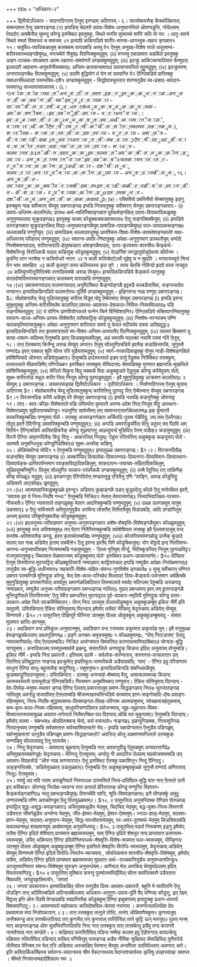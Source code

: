 +++
title = "अधिकारः-२"

+++
द्वितीयोऽधिकारः - सादनादिगारम् ऎऩ्ऩुम् इरण्डाम् अदिगारम् - ६। सात्योबायत्तैक् कैक्कॊळ्वित्तल् सम्बन्दमाऩ ऐन्दु उबगारङ्गळ् (१) इप्पडिच् चेदऩऩै उपाय-विशेष-अनुष्ठानत्तिले ऒरुप्पडुत्ति, नोयॆल्लाम् पॆय्ददोर् आक्कैयैच् चुमन्दु कॊण्डु इरुक्किऱ इवऩुक्कु, स्थिते मनसि सुस्वस्थे शरीरे सति यो नरः । धातु-साम्ये स्थिते स्मर्ता विश्वरूपं च मामजम् ॥१ इत्यादि कळिऱ्पडिये शारीर-मानस-आगन्तुक-सहज ङ्गळाऩ१  
१५। चतुर्विध-व्याधिकळालुम् कलक्कम् वारादबडि अस्तु ते१ ऎऩ्ऩुम् अनुग्रह-विशेष त्ताले धातुसाम्य-शरीरस्वास्थ्यङ्गळैयुम्a, मनःस्थैर्य त्तैयुम्b पिऱप्पिक्कुमदुवुम्: (ii) मनस्सु एकाग्रमाऩ अळविले इवऩुक्कु अङ्ग-पञ्चक-संपन्नमाऩ आत्म-रक्षाभर-समपंणत्तै उण्डाक्कुमदुवुम्; (iii) इदऱ्कु आकिञ्चन्यादियाऩ कैम्मुदल् इल्लादारै आप्रयाण-अनुवर्तनीययमाय्c अन्तिम-प्रत्ययान्तमाऩd उपायान्तरत्तिले मूट्टुमदुवुम्; (iv) इदऱ्कुवरुम् अन्तरायङ्गळैe विलक्कुमदुवुम्; (v) ददामि बुद्धियोगं तं येन मां उपयान्ति ते२ ऎऩ्गिऱबडिये प्राप्तिक्कु व्यवधानमिल्लादf परमभक्ति-दशै१ उण्डाक्कुमदुवुम् - सिद्धोपायभूतऩाऩ शरण्यऩुडैय स्व-प्रसाद-सपादन-रूपमाऩg साध्यापायापकारम्। ($६।१) मोक्षोबायत्तै अनुष्टित्तवऩ् इङ्गु इरुक्कुम् नाळ् अनुसन्दिक्क वेण्डियवै इदु पूर्वापकार-परंपरैयिल् प्रतिबुद्धऩाऩh मुमुक्षुवुक्कु प्रथम-अपेक्षणीयम्। इव्वबेगूैडि उपाय-प्राथनैयाम्। इव्वुबायत्तिऱ्कु२ मुमुक्षुत्वम् अधिकारमागैयाले, पारमार्थिकी ऎऩ्गिऱ चूर्णिकैयिल् सॊऩ्ऩ फलपर्वङ्गळुम्i , शारीरक-शास्त्रत्तिल् उत्तराघ-पूर्वाघ-अश्लेष-विनाशादिकळ्j मुदलाग अनावृत्तिः शब्दात्३ ऎऩ्गिऱदु अऱुदियाय्च् चॊऩ्ऩ अर्थङ्गळॆल्लाम् उपाय-साध्य-फल मागत्k ३ तॆळिन्दवऩुक्कु इप्फलत्तै अपेक्षित्तुक्कॊण्डु उपाय-अनुष्ठान मागैयाले इव्वबेक्षै४ फलकामनामात्र-रूपै याय्क्कॊण्डुl अधिकार-दशैयिलुम्, फल प्रार्थना रूपैयाय्क् कॊण्डु उपाय-अनुष्ठानयिलुम्,  
१६। अनुष्ठित-उपाय ऩुक्कु समीपं राजसिंहस्य१ इत्यादिकळिऱ्पडिये त्वरान्वित-विश्वास-रूपैयायक् कॊण्डुa उत्तरकृत्य-दशैयिलुम् अनुवर्तिक्कक्कडवदुb; ($७)। पक्तियैयो प्रबत्तियैयो सॆय्बवऩुक्कु इङ्गु इरुक्कुम् नाळ् सर्वेच्वरऩ् सॆय्युम् उबगारङ्गळ् इप्पडि निऩ्ऱवऩुक्कु सर्वेश्वरऩ् सॆय्युम् उबगारङ्गळावऩ:- (i) उपाय-अधिगम-कालत्तिलेc प्रारब्ध-कर्म-व्यतिरेिक्तङ्गळाऩ पूर्वकर्मङ्गळिल् उपाय-विपाकादिकळुक्कु अनुगुणमल्लाद सुक्रुदङ्गळ्३ इवऩुक्कु फलम् कॊडुक्कक्कडवऩवल्ल४ ऎऩ्ऱु सङ्गल्बिक्कैयुम्; (ii) इप्पडिये उत्तरङ्गळाऩ सुक्रुदङ्गळिल् विद्या-अनुपकारङ्गळैयुम् प्रामादिक-पापङ्गळैयुम्d फल-उत्पादककङ्गळ्e अल्लादबडि पण्णुगैयुम्: (iii) प्रामादिकम् अल्लादवऱ्ऱुक्कु प्रायश्चित्त-शिक्षा-विशेष-उपक्लेशङ्गळालेf यथा-अधिकारम् परिहारम् पण्णुमदुवुम्; (iv) स्वतन्त्र-प्रपति-निष्ठऩुक्कु अपेक्षा-अनुगुणमाग प्रारब्धत्तैयुम् अप्पोदे निस्शेषमागवादल्, शरीरान्तरादि-हेतुक्कळाऩ अंशङ्गळैयादल्, उत्तर-कृत्यरूप-शास्त्रीय-कैङ्कर्य-विशेषत्तिऱ्कु विरोधिकळै यादल् कऴित्तुक् कॊडुक्कुमदुवुम्; (v) येऽहर्निशं जगद्धातुर्वासुदेवस्य कीर्तनम । कुवंन्ति तान नरश्रेष्ठ न कलिर्वाधते नरान ॥२ न कलौ कलिचेष्टोऽसौ मूढेषु च न मुह्यति । भगवत्यच्युते नित्यं येन भावः समाहितः ॥३ कलौ कृतयुगं तस्य कलिस्तस्य कृत युगे । यस्य चेतसि गोविन्दो हृदये यस्य नाच्युतः ॥४ कलियुगमॊऩ्ऱुमिऩ्ऱिक्के तऩ्ऩडियार्क्क अरुळ् सॆय्युम्५ इत्यादिकळिऱ्पडिये कैङ्कर्य-परऩुक्कु कालदोषादिभयस्थानङ्गळाल् कलक्कम् वारादबडि पण्णुमदुवुम्:  
१७।(vi) उबायमागवादल् फलमागवादल् अनुष्टिक्किऱ कैङ्गर्यङ्गळै इट्टबडै कल्बडैयाक्कि, सङ्गल्यादेघ भगवान्१ इत्यादिकळिऱ्पडिये फलमनोरथ-पूर्तियै उण्डाक्कुमदुवुम् - इङ्गिरुन्द नाळ् पण्णुम् उबगारङ्गळ्। $८: मोक्षोबायत्तैच् चॆय्दु मुडित्तवऩुक्कु सरीरम् विडुम् पोदु ऎम्बॆरुमाऩ् सॆय्युम् उबगारङ्गळ् (i) इप्पडि इरुन्द मुमुक्षवुक्कु अन्तिम-शरीरविश्लेष कालत्तिल् प्रशस्त-अप्रशस्त-देशकाल-निमित्त-नियममिल्लादa पडि सङ्गल्बित्तदुवुम्: (ii) यं योगिनः प्राणवियोगकाले यत्नेन चित्ते विनिवेशयन्ति२ ऎऩ्गिऱबडिये भक्तियागनिष्ठऩुक्कु स्वयत्न-साध्य-अन्तिम-प्रत्यय-विशेषत्तैत् तलैक्कट्टिक् कॊडुक्कुमदुवुम्: (iii) निश्शेष-भरन्यासम् पण्णि चातकवृतियाऩवऩुक्कु१ अपेक्षा-अनुगुणमाग शरीरपात समये तु केवलं मदीयर्यव दयया अतिप्रदुद्धः३ इत्यादिकळिऱ्पडिये तऩ् कृपामात्रत्ताले स्व-विषय-अन्तिम-प्रत्ययत्तैप् पिऱप्पिक्कुमदुवुम्; (iv) ततस्तं म्रियमाणं तु काष्ठ-पाषाण-सन्निभम् ऎऩ्ऩुम्बडि इवऩ् किडक्कुमळविलुम्, अहं स्मरामि मद्भक्तं नयामि परमां गतिं ऎऩ्ऱुम्,  
१८। ताऩ् ऎऩक्काय् किऩैन्दु अरुळ् सॆय्युम् अप्पऩ्१ ऎऩ्ऱुम् सॊल्लुगिऱबडिये इवऩैक् कडाक्षित्तरुळि, जुगुस्सै पण्णादेa इवऩ् पक्कल् श्रुति सॊऩ्ऩ रति युडैयऩामदुवुम्; (v) स्वर्ग-नरकादिकळुक्कु पोगुम् नाडी-विशेषङ्गळिले प्रवेशिप्पियादे ऒरुवऩ् अडियेऩुळ्ळाऩ्२ ऎऩ्ऩुम्बडि हार्दरूपत्ताले इडम् पार्त्तु ऎडुक्क निऩैक्किऱ तऩक्कुम्, पररूपत्ताले मीळावडिमैप् पणिगॊळ्ळ१ इरुक्किऱ तऩक्कुम् सॆव्विदाऩb सेमवऴिक्कु मुगमाऩ ब्रह्मनाडि-मुखत्तिले प्रवेशिप्पिक्कुमदुवुम्; (vi) सेऱ्ऱिले विऴुन्द सिऱु मक्कळै पिदा अऴुक्कुडऩे ऎडुत्तुक् कॊण्डु करैयेऱुमाप् पोले, सूक्ष्म-शरीरत्तोडे स्थूल-शरीर त्तिल् निऩ्ऱुम् कॊण्डु पुऱप्पडुमदुवुम् - इवै मुमुगूडिवुक्कु उत्क्रमण कालत्तिल्c २ सॆय्युम् ३ उबगारङ्गळ्। उपकारसङ्ग्रह द्वितीयोऽधिकारः । तृतीयोऽधिकारः । निर्याणादिगारम् ऎऩ्ऩुम् मूऩ्ऱाम् अदिगारम् $९। मोक्षोबायत्तैच् चॆय्दु मुडित्तवऩुक्कुच् चरत्तिऩिऩ्ऱु पुऱप्पट्ट पिऩ् ऎम्बॆरुमाऩ् सॆय्युम् उबगारङ्गळ् $९।१ विरजानदिक् करैयै अडैयुम् वरै सॆय्युम् उबगारङ्गळ् (i) इप्पडि नल्वऴि कडत्तुगैक्कु ऒरुप्पट्ट  
१९। ताऩ् - बाल-क्रीडा-विशेषत्ताले वऴि तप्पिप्पोऩ कुमारऩै अरण्य-प्रदेश त्तिल् निऩ्ऱुम् मीट्टु आस्थान-विशेषत्तळवुम् सुप्रीतऩाय्क्कॊण्डु१ नडत्तुगिऱ सार्वभौमऩ् तऩ् सामान्तराऩवर्गळॆल्लारुम्a इक् कुमारऩै सत्करिक्कुम्बडिb पण्णुमाप् पोले - तऩक्कु अन्तरङ्गर्गळाऩ अर्चिरादि-पुरूष र्गळैयिट्टु, तम् ताम् ऎल्लैगळ्२ तोऱुम् इवऩै ऎदिर्गॊण्डु उबसरिक्कुम्बडि पण्णुमदुवुम्३; (ii) अप्पडि अमररोडुयर्विल् सॆऩ्ऱु अऱुवर् तम् पिऱवि अम् सिऱैये१ ऎऩ्गिऱबडिये आतिवाहिकरैक् कॊण्डु सूऴ्न्दगऩ्ऱु आऴ्न्दुयर्न्द मुडिविल् पॆरुम् पाऴैक्२ कडत्तुमदुवुम्: (iii) विरजै ऎऩ्गिऱ अमृतनदियैक् किट्टु वित्तु - आकरत्तिल् निऩ्ऱुम्c ऎडुत्त रत्तिऩत्तिऩ् अऴुक्कुक् कऴऱ्ऱुमाप् पोले - आत्मावै अनुबन्धित्तुक् कॊण्डुगिडक्किऱd सूक्ष्म-अच्त्तैक् कऴित्तु  
२०। ऒळिक्कॊण्ड सोदि१ १ ऎऩ्ऩुम्बडि पण्णुमदुवुम्२ इप्पालुळ्ळ उबगारङ्गळ्। $९।२। विरजानदियैक् कडन्दबिऩ् सॆय्युम् उबगारङ्गळ् (i) अक्करैयिल् दिव्यलोक-दिव्यजनपद-दिव्यनगर-दिव्यविमान-दिव्यास्थान-दिव्यपर्यङ्क-प्राप्तिपर्यंन्तमाग पयङ्कविद्यादिकळिलुम्, शाकटायन-जयाख्य-संहितादेिकळिलुम्, सूऴ्विसुम्बणिमुगि२ लिलुम् सॊल्लुगिऱ सत्कार-परंपरैकळै उण्डाक्कुमदुवुम्; (ii) तऩ्मै पॆऱुत्तित् तऩ् ताळिणैक् कीऴ् कॊळ्ळु३ मदुवुम्; (iii) इरुळगऱ्ऱुम् ऎरिगदिरोऩ् मण्डलत्तूडु एऱ्ऱिवैत्तु एणि “वाङ्गि, अरुळ् कॊडुत्तिट्टु अडियवरै आट्कॊळ्४ ळुमदुवुम्;  
२१।(iv) आत्मापहारिकळुक्कुळ्ळे इरुन्दु१ अडियार् कुऴाङ्गळै उडऩ् कूडुवदॆऩ्ऱु कॊलो ऎऩ्ऱु मनोरथित्त इवऩै, 'सवयस इव ये नित्य-निर्दोष गन्धाः” ऎऩ्ऩुम्बडि निऱ्किऱ२ मेलात् तेवराऩवर्गळ्३ नित्याभिवाञ्छित-परस्पर-नीचभावैः२ ऎऩ्गिऱ न्यायत्ताले तङ्गळुक्कु मेलाग आदरिक्कुम्बडि पण्णुमदुवुम्; (v) उळ्ळ उलगळवुम् याऩुम् उळऩवऩ्३ ४ ऎऩ्ऱु भावित्तवऩै अऩैत्तुलगुमुडैय अरविन्द लोसऩैत् तिऩैत्तऩैयुम् विडादबडि, आदि उण्डागिलुम् अन्तम् इल्लाद परिबूर्णानुबवत्तैक् कॊडुक्कुमदुवुम्;  
२२।(vi) इव्अनुभव-परीवाहमाग अनुभव-अनुरूपङ्गळाऩ अशेष-शेषवृत्ति-विशेषङ्गळैयुम्१ कॊळ्ळुमदुवुम्; (vii) इवऩुक्कु वन्द अतिशयमुम्a तऩ् पेऱाग निऩैत्तिरुक्कुम्बडि सर्वशेषियाऩ तऩक्कु इवै ऎल्लावऱ्ऱालुम् वन्द सन्तोष-अतिशयत्तैक् कण्डु, इवऩ् कृतार्थऩाम्बडिb पण्णुमदुवुम्; (viii) कोलत्तिरुमामगळोडु उऩ्ऩैक् कूडादे सालप् पल नाळ् अडियेऩ् इऩ्ऩम् तळर्वेऩो१ ऎऩ्ऱु इरुन्द इवऩैप् पिणै कॊडुक्किलुम्c पोग वॊट्टादे इन्द निरतिशय-आनन्द-अनुभवपरीवाहम् नित्यमाम्बडि नडत्तुमदुवुम् - 'ऎल्ला मुऩिवुम् तीर्न्दु, सिऱैक्कूडत्तिल् निऩ्ऱुम् पुऱप्पडविट्ट२ राजगुमारऩुक्कु३ स्थिरमाऩ यॆळवराज्यम् कॊडुक्कुमाप् पोले' इरुक्किऱ प्रधान-उपकारवर्गम्। $१० पॊय्न्निऩ्ऱ ऎऩ्ऩुम् तिरुविरुत्त मुदऱ्पाट्टिल् कीऴ्क्कूऱियवऱ्ऱै नम्माऴ्वार् काट्टियरुळल् इप्पडि नम्मुडैय अपेक्षा-निरपेक्षमागत्d तऩ्ऩुडैय स्व-बुद्धि-अधीनमाऩ४ सहकारेि-विशेष-सहित-संवन्ध-गुणविशेष ङ्गळालेe ४ मुऩ्बु सर्वेच्वरऩ् पण्णिऩ उबगार परम्बरैगळै मुऩ्ऩिट्टुक् कॊण्डु, मेल् देश-काल-परिच्छेद मिल्लादf दिव्य-कैङ्कर्य-पर्यन्तमाग अबेक्षिक्कै मुमुगूडिावुक्कु प्राप्तमागैयाल् अयर्वऱुम् अमरर्गळदिबदियाऩ तिरुमालाले मयर्वऱ मदिगलम् पॆऱुम्बडि अरुळप्पट्ट नम्माऴ्वार्, तम्मुडैय अनुभव-परीवाहङ्गळाऩ प्रबन्धङ्गळ् नालिल्६ मुदल् प्रबन्धमाय् इवर् तम् व्रुत्तान्दङ्गळै मुऩ्ऩिडुगैयाले तिरुविरुत्तम्' ऎऩ्ऱु पेर्बॆऱ्ऱ प्रबन्धत्तिऩ् मुदऱ्पाट्टाल् पूर्व-उपकार-स्मृतियै मुऩ्ऩिट्टुक् कॊण्डु उत्तर-उपकार-अपेक्ष यिले उपक्रमिक्किऱार्। पॊय्न् निऩ्ऱ ञाऩमुम् पॊल्लावॊऴुक्कुम् अऴुक्कुडम्बुम् इन्निऩ्ऱ नीर्मै इऩि यामुऱामै, उयिरळिप्पाऩ् ऎन्निऩ्ऱ योऩियुमाय्प् पिऱन्दाय् इमैयोर् तलैवा! मॆय्न्निऩ्ऱु केट्टरुळाय् अडियेऩ् सॆय्युम् विण्णप्पमे। $१०।१ पासुरत्तिऩ् पॊऴिप्पुरै पॊय्निऩ्ऱ ञाऩमुम् पॊल्ला ऒऴुक्कुम् अऴुक्कुडम्बुमावदु - संसार मूलमाऩ भ्राऩ्दि-ज्ञानमुम्,  
२३। अदडियाग वन्द प्रतिकूल-अनुष्ठानमुम्, अदडियाग वन्द रजस्तमः प्रचुरमाऩ प्राकृतदेह मुम्। इवै मऱ्ऱुमुळ्ळ हेयङ्गळुक्कॆल्लाम् उबलगूडिणम्a। इङ्गे अनक्त-समुचयमुम्b १ कॊळ्ळवुमाम्b, “पॊय् निऩ्ऱञाऩम्' ऎऩ्ऱदु नश्वरमागैयालेc पॊय् ऎऩ्ऩलाम्बडि२ निऱ्किऱ अभोग्यमाऩ विषयत्तिल् करणायत्माय्प्पिऱक्किऱd भोग्यता-बुद्धि यागवुमाम्। अनादिकालम् परमपुरूषार्थत्तै इऴन्दु, संसारत्तिले अगप्पट्टुक् किडन्द इदिल् अनुतापम् तोऱ्ऱुम्बडि। इन्निऩ्ऱ नीर्मै - इप्पडि निऩ्ऱ प्रकारत्तै। इऩियाम् उऱामै - सर्वलोक-शरण्यऩाय्, शरणागत-वत्सलऩाऩ उऩ् तिऱत्तिल् प्रतिबुद्धराऩ नाङ्गळ् इदऱ्कुमेल् इप्प्रतिकूल-परम्परैकळै अडैयादबडि; ‘याम्' - ऎऩ्गिऱ इदु परित्राणाय साधूनां ऎऩ्गिऱ साधु-बहुत्वत्तैक् काट्टुगिऱदु। पशुमनुष्यः१ इत्यादिकळिऱ्पडि संबन्धिकळैयुम् कूडक्काट्टुगिऱदागवुमाम्। उयिरळिप्पाऩ् - उऩक्कु अनन्यार्ह-शेषमाय् वैत्तु, असत्कल्पमाय्क् किडन्द आत्मस्वरूपत्तै दासभूतोऽहं ऎऩ्गिऱबडियै२ नित्यमाग अनुबविक्कप् पण्णुवाऩ्। ऎन्निऩ्ऱ योऩियुमाय् पिऱन्दाय् - देव-तिर्यक्-मनुष्य-स्थावर ङ्गळ् ऎऩ्गिऱ ऎल्लाप् प्रकारत्तालुम् प्रमाण-सिद्धङ्गळाय् निऩ्ऱe भूतजातङ्गळ् नालिलुम् अवऱ्ऱेडु सजातीयऩ् ऎऩ्ऩलाम्बडि श्रीजन्मरहस्यत्तिऱ्पडिये सत्यमाय् ज्ञान-सङ्गोचादि-दोष-प्रसङ्ग-रहितमुमाय्, नित्य-निर्दोष-शुद्धसत्वमय-दिव्यमङ्गल-विग्रह-परिणाम आत्मकमुमाय्, स्वेच्छामात्रहेतुकमाय्, कम-कृत-काल-नियम-रहितमाय्, साधुपरित्राणादिमात्र प्रयोजनमाय्, व्यूह-व्यूहान्तर-विमव-विभवान्तररूपमायुळ्ळ अवतार-वर्गत्ताले निलैवरम्बिल पल पिऱप्पाय् ऒळि वरु मुऴुनलम्२ ऎऩ्ऩुम्बडि पिऱन्दाय्। इमैयोर् तलवा - संबन्धम्४ ऒददिरुक्कच् चॆय्दे, कर्म वसत्ताले५ नाङ्गळ्६ इऴन्दुगिडक्क, नित्यसूरिगळ् नित्यानुभवम् पण्णुम्बडि सर्वसमऩाऩ सर्वस्वामियाऩवऩे! मॆय् - इप्पडि रक्षायोग्यऩाऩ ऎऩ्ऩुडैय पडिगळुम्, रक्षोन्मुखऩाऩf उऩ्ऩुडैय पडिगळुम् प्रमाण-सिद्धङ्गळऩ्ऱो? अवऱ्ऱिल् ऒऩ्ऱु अप्रमाणमागिलऩ्ऱो उऩक्कुक् कण्णऴिवु सॊल्ललावदु ऎऩ्ऱु तात्पर्यम्।  
२४। निऩ्ऱु केट्टरुळाय् - अवावऱच् चूऴ्न्दाय् ऎऩ्ऩुम्बडि नाऩ् अवावऱ्ऱुवीडु पॆऱुमळवुम् अन्यपरऩागैदेa अभिमुखऩाय्क्कॊण्डुb केट्टरुळाय्। मॆय्निऩ्ऱु ऎऩ्ऩवुमाम्; अप्पोदु नी अवदरित्त तॆल्लाम् सप्रयोजममाम्बडि उऩ् अवतार-विग्रहत्तोडे “ऒरु नाळ् काणवाराय्१ ऎऩ्ऱु इरुक्किऱ ऎऩक्कु प्रकाशित्तु१ निऩ्ऱु ऎऩ्गिऱदु। अङ्ङ्णऩ्ऱिक्के, ‘अडियेऩुळ्ळाऩ् उडलुळ्ळाऩ्२ ऎऩ्ऩुम्बडि ऎऩ् अऴुक्कुडम्बुक्कुळ्ळे जुगुप्सै पण्णादे अणियऩाय् निऩ्ऱुc ऎऩ्ऩवुमाम्।  
२५। मयर्वु अऱ मदि नलम् अरुळुगैयाले निरुपाधक दास्यत्तिले नित्य-प्रतिष्ठित-बुद्धि याऩ नाऩ् ऎऩ्ऩाले उऩ्ऩै इऩ् कविबाड१ ऒरुप्पट्ट निरपेक्ष-स्वतन्त्र ऩाऩ उऩ्ऩाले प्रेरितऩाय्क् कॊण्डु पण्णुगिऱ विज्ञापन-कैङ्कर्यङ्गळागिऱa नालु प्रबन्दङ्गळैयुम्b तिरुच्चॆवि साऱ्ऱि, श्रुति-विषयङ्गळाऩc इत्तै तॊण्डर्क्कु अमुदु उण्णलाम्बडि पण्णि अरुळवेण्डुम् ऎऩ्ऱु तिरुवुळ्ळमाम्२। $१०, २ पासुरत्तिल् अनुसन्दिक्क वेण्डिय पॊरुळ्गळ् इप्पाट्टिल् शुद्ध-अशुद्ध-रूपङ्गळाऩ३ अचित्तुक्कळुडैय भेदमुम्, चिदचित् भेदमुम्, बद्ध-मुक्त-नित्य-विभागत्तै उडैयराऩ जीवर्गळुडैय अन्योन्य भेदमुम्, जीव-ईश्वर-मेदमुम्, ईश्वर-ऐक्यमुम्। ज्नञा-ज्ञातृ-मेदमुम्, सदसत-ज्ञान-भेदमुम्, सदसत्-अनुष्ठान-भेदमुम्, सिद्ध-साध्योपायभेदमुम्, पर-अवर-पुरुषार्थ-भेदमुम् किडक्किऱबडि यथास्थानम्d शाब्दमागवुम् आर्थमागवुम् अनुसन्धिप्पदु। $१०, ३ पासुरत्तिल् षडर्त्त निरूबणम् इङ्गु इमैयोर् तलैवा ऎऩ्गिऱ इदिले शेषियाय् प्राप्यमाऩ ब्रह्मस्वरूपमुम्, याम् ऎऩ्गिऱ इदिले शेषभूत ऩाय् प्राप्तावाऩ प्रत्यगात्म-स्वरूपमुम्, उयिर् अळिप्पाऩ् ऎऩ्गिऱ इदिलेनिरुपाधक-शेषवृत्ति-विशेष-रूपमाऩ फल-स्वरूपमुम्, पॊय्ङ्गिऩ्ऱ ञाऩमुम् पॊल्ला ऒऴुक्कुम् अऴुक्कुडम्बुम् ऎऩ्गिऱ इडत्तिले शेषवृत्ति-विरोधि-स्वरूपमुम्, केट्टरुळाय् अडियेऩ् सॆय्युम् विण्णप्पमे ऎऩ्गिऱ इदिले विरोधि-निवर्तन-व्याजमाय् , सोपधिकमाऩ शास्त्रीय-शेषवृत्ति-विशेषमुम्, इमैयोर् तलैवा, अडियेऩ् ऎऩ्गिऱ इदिले प्राप्यमाऩ ब्रह्मस्वरूपम् मुदलाऩ अर्थ--पञ्चकत्तिऩुडैय अनुसन्धानत्तिऱ्कु४ अञ्जुरुवाणियाऩ संबन्ध-विशेषमुम् सुरुङ्ग अनुसन्धेयम्। आगैयाल् मेल् अरुळिच् चॆय्युमदॆल्लाम् इदिऩ् विस्तारमागिऱदु। $१० ४ पासुरत्तिऩ् मुक्किय करुत्तु पुरुषोत्तमविद्यैयिल् सॊऩ्ऩ सर्वाधिक्यत्तै उडैयऩाऩ श्रियःपति, जगदुपकृतिमर्त्यं१, 'जगतां  
२६। जगतां उपकाराय१ इतयादिकळिऱ् सॊऩ्ऩ तऩ्ऩुडैय दिव्य-अवतार-प्रकारत्तै, बहुनि मे व्यतीतानि ऎऩ्ऱु तॊडङ्गि ताऩ् अऱिवित्तबडिये अऱिन्दार्क्कॆल्लाम् अधिकार-अनुगुण-उपाय-पूर्ति यैप् पण्णिक् कॊडुत्तु, इत् देहम् विट्टाल् इऩि ऒरु पिऱवि वेण्डादबडि स्वप्राप्तियैक् कॊडुक्कुम् ऎऩ्गिऱ इव्वुबगारम् इप्पाट्टुक्कु प्रधान-तात्पर्य विषयमागिऱदु। २। अयमप्यपरो महोपकारः कलिदोषाविल-चेतसां नराणाम् । करुणाजलधिर्यदेव देवः प्रथयामास मया निजोपकारान् ॥ ३। ताऩ् तऩक्कुत् तऩ्ऩुले तोऩ्ऱि, तऩ्ऩेर् ऒळियणैक्कुम्१ कुणत्तालुम् तऩ्ऩैक्कण्डु ताऩ् तऩक्कॆऩ्ऱऱियाद तऩ् कुणत्तैत् तऩ् कुणत्ताल् ताऩिऱैयिल् ताऩे कूट्टि ऊऩ् मरुत्तुप्२ पुलऩ् मऩम् माऩ् आङ्गारङ्गळ् ऒरु मूलप्पिरगिरुदियऩ्ऱि निऩ्ऱ नाऩ् तऩक्कुत् ताऩ् तऩक्कॆऩ्ऱु इसैवु तन्द कारणऩै नाऩ्मऱैयाल् नाऩ् कण्डेऩे। ४। कऴियाद करुविऩैयिल् पडिन्द नम्मैक् कालम् इदु ऎऩ्रॊरुगाल् कावल्सॆय्दु पऴियाद नल्विऩैयिल् पडिन्दार् ताळिल् पणिवित्तुप् पासङ्गळ् अडैय नीक्कि सुऴियाद सॆव्वऴियिल् तुणैवरोडे तॊलैयाद पेरिऩ्बम् तर मेल् एऱ्ऱि अऴियाद अरुळाऴिप् पॆरुमाऩ् सॆय्युम् अन्दमिला उदवियॆल्लाम् अळप्पार् आरे। इति कवितार्किकर्मिहस्य सर्वतन्त्र-स्वतन्त्रस्य श्रीम वेंकटनाथस्य वेदान्तांश्चार्यस्यः कृतिषु उपहारसंग्रहः समाप्तः । श्रीमते निगमान्तमहादेशिकाय नमः ॥

